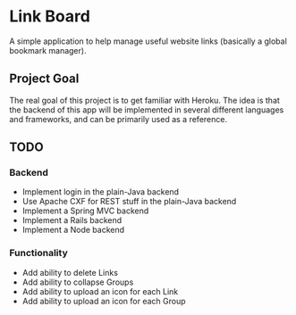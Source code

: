# Link Board

A simple application to help manage useful website links (basically a global bookmark manager).

## Project Goal
The real goal of this project is to get familiar with Heroku. The idea is that the backend of this app will be
implemented in several different languages and frameworks, and can be primarily used as a reference.

## TODO

### Backend

* Implement login in the plain-Java backend
* Use Apache CXF for REST stuff in the plain-Java backend
* Implement a Spring MVC backend
* Implement a Rails backend
* Implement a Node backend

### Functionality

* Add ability to delete Links
* Add ability to collapse Groups
* Add ability to upload an icon for each Link
* Add ability to upload an icon for each Group